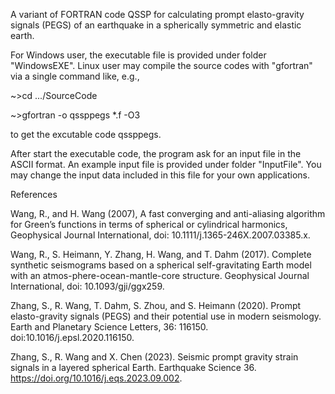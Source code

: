 A variant of FORTRAN code QSSP for calculating prompt elasto-gravity signals (PEGS) of an earthquake in a spherically symmetric and elastic earth.

For Windows user, the executable file is provided under folder "WindowsEXE". Linux user may compile the source codes with "gfortran" via a single command like, e.g.,

~>cd .../SourceCode

~>gfortran -o qssppegs *.f -O3

to get the excutable code qssppegs.

After start the executable code, the program ask for an input file in the ASCII format. An example input file is provided under folder "InputFile". You may change the input data included in this file for your own applications.

References

Wang, R., and H. Wang (2007), A fast converging and anti-aliasing algorithm for Green’s functions in terms of spherical or cylindrical harmonics, Geophysical Journal International, doi: 10.1111/j.1365-246X.2007.03385.x.

Wang, R., S. Heimann, Y. Zhang, H. Wang, and T. Dahm (2017). Complete synthetic seismograms based on a spherical self-gravitating Earth model with an atmos-phere-ocean-mantle-core structure. Geophysical Journal International, doi: 10.1093/gji/ggx259.

Zhang, S., R. Wang, T. Dahm, S. Zhou, and S. Heimann (2020). Prompt elasto-gravity signals (PEGS) and their potential use in modern seismology. Earth and Planetary Science Letters, 36: 116150. doi:10.1016/j.epsl.2020.116150.

Zhang, S., R. Wang and X. Chen (2023). Seismic prompt gravity strain signals in a layered spherical Earth. Earthquake Science 36.  https://doi.org/10.1016/j.eqs.2023.09.002.
